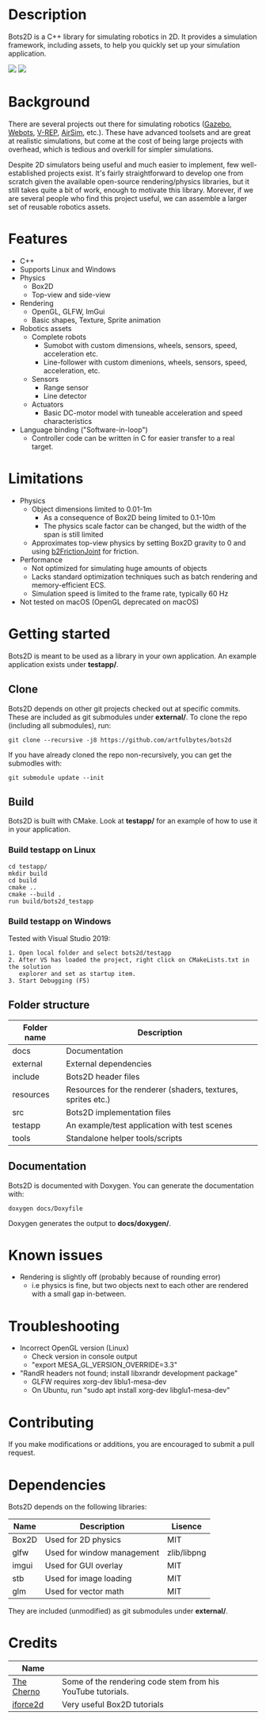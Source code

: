# Description
Bots2D is a C++ library for simulating robotics in 2D. It provides a simulation
framework, including assets, to help you quickly set up your simulation application.

<img src="docs/images/sumobot_feature.gif">

<img src="docs/images/line_follower_feature.png">

# Background
There are several projects out there for simulating robotics ([Gazebo](http://gazebosim.org/),
[Webots](https://cyberbotics.com/), [V-REP](https://www.coppeliarobotics.com/),
[AirSim](https://github.com/microsoft/AirSim), etc.). These have advanced toolsets and are
great at realistic simulations, but come at the cost of being large projects with overhead,
which is tedious and overkill for simpler simulations.

Despite 2D simulators being useful and much easier to implement, few
well-established projects exist. It's fairly straightforward to develop
one from scratch given the available open-source rendering/physics libraries,
but it still takes quite a bit of work, enough to motivate this library.
Morever, if we are several people who find this project useful, we
can assemble a larger set of reusable robotics assets.

# Features
* C++
* Supports Linux and Windows
* Physics
    - Box2D
    - Top-view and side-view
* Rendering
    - OpenGL, GLFW, ImGui
    - Basic shapes, Texture, Sprite animation
* Robotics assets
    - Complete robots
        + Sumobot with custom dimensions, wheels, sensors, speed, acceleration etc.
        + Line-follower with custom dimenions, wheels, sensors, speed, acceleration, etc.
    - Sensors
        + Range sensor
        + Line detector
    - Actuators
        + Basic DC-motor model with tuneable acceleration and speed characteristics
* Language binding ("Software-in-loop")
    - Controller code can be written in C for easier transfer to a real target.

# Limitations
* Physics
    - Object dimensions limited to 0.01-1m
        + As a consequence of Box2D being limited to 0.1-10m
        + The physics scale factor can be changed, but the width of the span is still limited
    - Approximates top-view physics by setting Box2D gravity to 0 and
      using [b2FrictionJoint](https://box2d.org/documentation/classb2_friction_joint.html) for friction.
* Performance
    - Not optimized for simulating huge amounts of objects
    - Lacks standard optimization techniques such as batch rendering and memory-efficient ECS.
    - Simulation speed is limited to the frame rate, typically 60 Hz
* Not tested on macOS (OpenGL deprecated on macOS)

# Getting started
Bots2D is meant to be used as a library in your own application.
An example application exists under **testapp/**.

## Clone
Bots2D depends on other git projects checked out at specific commits. These
are included as git submodules under **external/**. To clone the repo (including all
submodules), run:

```
git clone --recursive -j8 https://github.com/artfulbytes/bots2d
```

If you have already cloned the repo non-recursively, you can get the submodles with:

```
git submodule update --init
```

## Build
Bots2D is built with CMake. Look at **testapp/** for an example of how to use it
in your application.

### Build testapp on Linux

```
cd testapp/
mkdir build
cd build
cmake ..
cmake --build .
run build/bots2d_testapp
```

### Build testapp on Windows
Tested with Visual Studio 2019:

```
1. Open local folder and select bots2d/testapp
2. After VS has loaded the project, right click on CMakeLists.txt in the solution
   explorer and set as startup item.
3. Start Debugging (F5)
```

## Folder structure
| Folder name | Description                                                  |
| ------------| -------------------------------------------------------------|
| docs        | Documentation                                                |
| external    | External dependencies                                        |
| include     | Bots2D header files                                          |
| resources   | Resources for the renderer (shaders, textures, sprites etc.) |
| src         | Bots2D implementation files                                  |
| testapp     | An example/test application with test scenes                 |
| tools       | Standalone helper tools/scripts                              |

## Documentation
Bots2D is documented with Doxygen. You can generate the documentation with:

```
doxygen docs/Doxyfile
```

Doxygen generates the output to **docs/doxygen/**.

# Known issues
* Rendering is slightly off (probably because of rounding error)
    - i.e physics is fine, but two objects next to each other are rendered with
      a small gap in-between.

# Troubleshooting
* Incorrect OpenGL version (Linux)
    - Check version in console output
    - "export MESA_GL_VERSION_OVERRIDE=3.3"
* "RandR headers not found; install libxrandr development package"
    - GLFW requires xorg-dev liblu1-mesa-dev
    - On Ubuntu, run "sudo apt install xorg-dev libglu1-mesa-dev"

# Contributing
If you make modifications or additions, you are encouraged to submit a pull
request.

# Dependencies
Bots2D depends on the following libraries:

| Name  | Description                     | Lisence     |
| ------| --------------------------------| ------------|
| Box2D | Used for 2D physics          | MIT         |
| glfw  | Used for window management   | zlib/libpng |
| imgui | Used for GUI overlay         | MIT         |
| stb   | Used for image loading       | MIT         |
| glm   | Used for vector math | MIT         |

They are included (unmodified) as git submodules under **external/**.

# Credits
| Name | |
| ---- | ---- |
| [The Cherno](https://www.youtube.com/channel/UCQ-W1KE9EYfdxhL6S4twUNw) | Some of the rendering code stem from his YouTube tutorials. |
| [iforce2d](https://www.iforce2d.net/) | Very useful Box2D tutorials |
